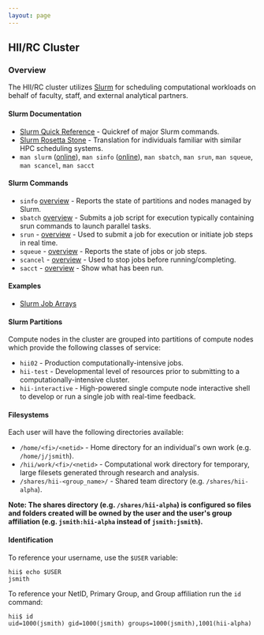 ```yaml
---
layout: page
---
```


## HII/RC Cluster

### Overview

The HII/RC cluster utilizes [Slurm](http://slurm.schedmd.com) for scheduling
computational workloads on behalf of faculty, staff, and external analytical partners.

#### Slurm Documentation

- [Slurm Quick Reference](http://slurm.schedmd.com/pdfs/summary.pdf) - Quickref of major Slurm commands.
- [Slurm Rosetta Stone](http://slurm.schedmd.com/rosetta.pdf) - Translation for individuals familiar with similar HPC scheduling systems.
- `man slurm` ([online](http://slurm.schedmd.com/slurm.html)),
  `man sinfo` ([online](http://slurm.schedmd.com/sinfo.html)),
  `man sbatch`,
  `man srun`,
  `man squeue`,
  `man scancel`,
  `man sacct`

#### Slurm Commands

- `sinfo` [overview](sinfo.html) - Reports the state of partitions and nodes managed by Slurm.
- `sbatch` [overview](sbatch.html) - Submits a job script for execution typically containing srun commands to launch parallel tasks.
- `srun` - [overview](srun.html) - Used to submit a job for execution or initiate job steps in real time.
- `squeue` - [overview](squeue.html) - Reports the state of jobs or job steps.
- `scancel` - [overview](scancel.html) - Used to stop jobs before running/completing.
- `sacct` - [overview](sacct.html) - Show what has been run.

#### Examples

- [Slurm Job Arrays](slurm-arrays.html)

#### Slurm Partitions

Compute nodes in the cluster are grouped into partitions of compute nodes which provide the following classes of service:

- `hii02` - Production computationally-intensive jobs.
- `hii-test` - Developmental level of resources prior to submitting to a computationally-intensive cluster.
- `hii-interactive` - High-powered single compute node interactive shell to develop or run a single job with real-time feedback.

#### Filesystems

Each user will have the following directories available:

- `/home/<fi>/<netid>` - Home directory for an individual's own work (e.g. `/home/j/jsmith`).
- `/hii/work/<fi>/<netid>` - Computational work directory for temporary, large filesets generated through research and analysis.
- `/shares/hii-<group_name>/` - Shared team directory (e.g. `/shares/hii-alpha`).

**Note: The shares directory (e.g. `/shares/hii-alpha`)
  is configured so files and folders created will be owned by the user and the user's group affiliation
  (e.g. `jsmith:hii-alpha` instead of `jsmith:jsmith`).**

#### Identification

To reference your username, use the `$USER` variable:

```
hii$ echo $USER
jsmith
```

To reference your NetID, Primary Group, and Group affiliation run the `id` command:

```
hii$ id
uid=1000(jsmith) gid=1000(jsmith) groups=1000(jsmith),1001(hii-alpha)
```

